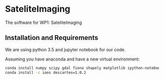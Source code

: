 # SateliteImaging
The software for WP1: SateliteImaging

## Installation and Requirements
We are using python 3.5 and jupyter notebook for our code.

Assuming you have anaconda and have a new virtual environment:

```bash
conda install numpy scipy gdal fiona shapely matplotlib ipython-notebook nb_conda
conda install -c ioos descartes=1.0.2 
```
